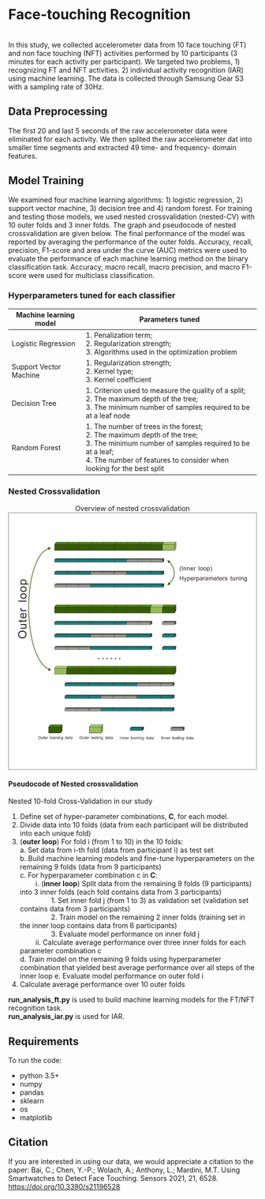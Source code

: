 # Face-touching Recognition 
<br />
In this study, we collected accelerometer data from 10 face touching (FT) and non face touching (NFT) activities performed by 10 participants (3 minutes for each activity per participant). We targeted two problems, 1) recognizing FT and NFT activities. 2) individual activity recognition (IAR) using machine learning. The data is collected through Samsung Gear S3 with a sampling rate of 30Hz. 

## Data Preprocessing
The first 20 and last 5 seconds of the raw accelerometer data were eliminated for each activity. We then splited the raw accelerometer dat into smaller time segments and extracted 49 time- and frequency- domain features.

## Model Training
We examined four machine learning algorithms: 1) logistic regression, 2) support vector machine, 3) decision tree and 4) random forest. For training and testing those models, we used nested crossvalidation (nested-CV) with 10 outer folds and 3 inner folds. The graph and pseudocode of nested crossvalidation are given below.
The final performance of the model was reported by averaging the performance of the outer folds. Accuracy, recall, precision, F1-score and area under the curve (AUC) metrics were used to evaluate the performance of each machine learning method on the binary classification task. Accuracy, macro recall, macro precision, and macro F1-score were used for multiclass classification.

### Hyperparameters tuned for each classifier
| Machine learning model  | Parameters tuned                                                                                                                                                                                                  |
|-------------------------|-------------------------------------------------------------------------------------------------------------------------------------------------------------------------------------------------------------------|
| Logistic Regression     | 1. Penalization term;<br>2. Regularization strength;<br>3. Algorithms used in the optimization problem                                                                                                            |
| Support Vector Machine  | 1. Regularization strength;<br>2. Kernel type;<br>3. Kernel coefficient                                                                                                                                           |
| Decision Tree           | 1. Criterion used to measure the quality of a split;<br>2. The maximum depth of the tree;<br>3. The minimum number of samples required to be at a leaf node                                                       |
| Random Forest           | 1. The number of trees in the forest;<br>2. The maximum depth of the tree;<br>3. The minimum number of samples required to be at a leaf;<br>4. The number of features to consider when looking for the best split |

### Nested Crossvalidation

<p align="center">
  Overview of nested crossvalidation
  <img align="middle" src="./other/nested-cv.jpeg" alt="nested-cv"  />
</p>

#### Pseudocode of Nested crossvalidation 
Nested 10-fold Cross-Validation in our study
1.	Define set of hyper-parameter combinations, **C**, for each model.
2.	Divide data into 10 folds (data from each participant will be distributed into each unique fold)
3.	(**outer loop**) For fold i (from 1 to 10) in the 10 folds:
    <br />
    a.	Set data from i-th fold (data from participant i) as test set
    <br />
    b.	Build machine learning models and fine-tune hyperparameters on the remaining 9 folds (data from 9 participants)
    <br />
    c.	For hyperparameter combination c in **C**:
    <br />
    &nbsp;&nbsp;&nbsp;&nbsp;&nbsp;&nbsp;&nbsp;&nbsp;i.	(**inner loop**) Split data from the remaining 9 folds (9 participants) into 3 inner folds (each fold contains data from 3 participants)
    <br />
    &nbsp;&nbsp;&nbsp;&nbsp;&nbsp;&nbsp;&nbsp;&nbsp;&nbsp;&nbsp;&nbsp;&nbsp;&nbsp;&nbsp;&nbsp;&nbsp;1.	Set inner fold j (from 1 to 3) as validation set (validation set contains data from 3 participants)
    <br />
    &nbsp;&nbsp;&nbsp;&nbsp;&nbsp;&nbsp;&nbsp;&nbsp;&nbsp;&nbsp;&nbsp;&nbsp;&nbsp;&nbsp;&nbsp;&nbsp;2.	Train model on the remaining 2 inner folds (training set in the inner loop contains data from 6 participants)
    <br />
    &nbsp;&nbsp;&nbsp;&nbsp;&nbsp;&nbsp;&nbsp;&nbsp;&nbsp;&nbsp;&nbsp;&nbsp;&nbsp;&nbsp;&nbsp;&nbsp;3.	Evaluate model performance on inner fold j
    <br />
    &nbsp;&nbsp;&nbsp;&nbsp;&nbsp;&nbsp;&nbsp;&nbsp;ii.	Calculate average performance over three inner folds for each parameter combination c
    <br />
    d.	Train model on the remaining 9 folds using hyperparameter combination that yielded best average performance over all steps of the inner loop
    e.	Evaluate model performance on outer fold i
4.	Calculate average performance over 10 outer folds

**run_analysis_ft.py** is used to build machine learning models for the FT/NFT recognition task.
<br />
**run_analysis_iar.py** is used for IAR.

## Requirements 
To run the code:
* python 3.5+
* numpy
* pandas
* sklearn
* os
* matplotlib

## Citation
If you are interested in using our data, we would appreciate a citation to the paper:
Bai, C.; Chen, Y.-P.; Wolach, A.; Anthony, L.; Mardini, M.T. Using Smartwatches to Detect Face Touching. Sensors 2021, 21, 6528. https://doi.org/10.3390/s21196528


